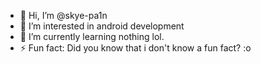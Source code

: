 - 👋 Hi, I’m @skye-pa1n
- 👀 I’m interested in android development
- 🌱 I’m currently learning nothing lol.
- ⚡ Fun fact: Did you know that i don't know a fun fact? :o

<!---
skye-pa1n/skye-pa1n is a ✨ special ✨ repository because its `README.md` (this file) appears on your GitHub profile.
You can click the Preview link to take a look at your changes.
--->
